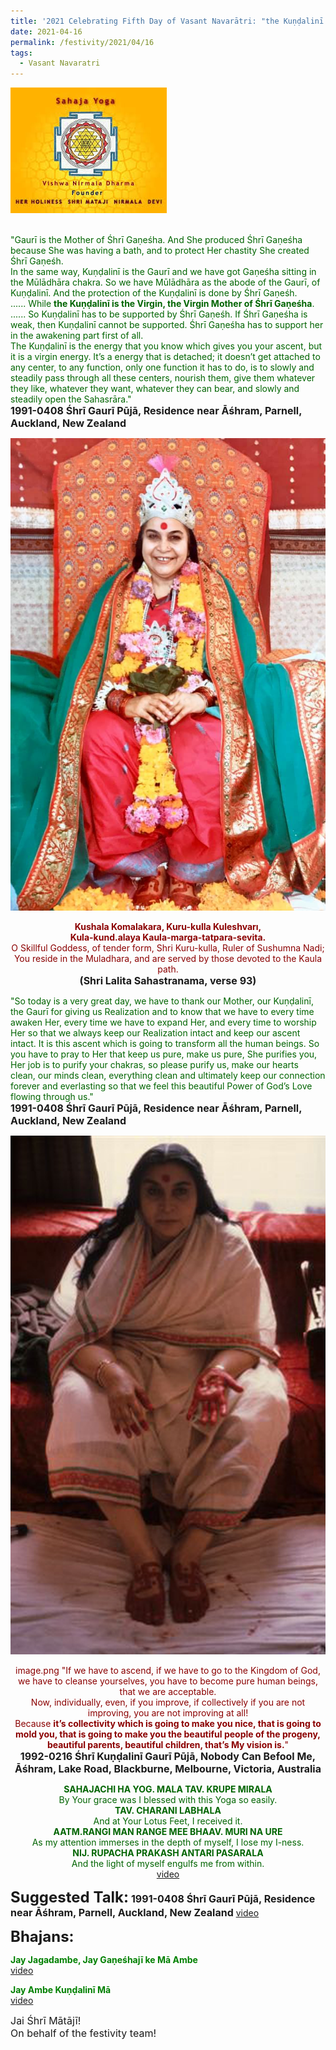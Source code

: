 ```yaml
---
title: '2021 Celebrating Fifth Day of Vasant Navarātri: "the Kuṇḍalinī is the Virgin, the Virgin Mother of Śhrī Gaṇeśha" '
date: 2021-04-16
permalink: /festivity/2021/04/16
tags:
  - Vasant Navaratri
---
```


<div style="text-align: left"><img src="/images/image1.png" width="250" /></div><br>

<p>
<font color="DarkGreen">"Gaurī is the Mother of Śhrī Gaṇeśha.  And She produced Śhrī Gaṇeśha because She was having a bath, and to protect Her chastity She created Śhrī Gaṇeśh.<br>
In the same way, Kuṇḍalinī is the Gaurī and we have got Gaṇeśha sitting in the Mūlādhāra chakra. So we have Mūlādhāra as the abode of the Gaurī, of Kuṇḍalinī. And the protection of the Kuṇḍalinī is done by Śhrī Gaṇeśh.<br>
...... While <b>the Kuṇḍalinī is the Virgin, the Virgin Mother of Śhrī Gaṇeśha</b>.<br>  
...... So Kuṇḍalinī has to be supported by Śhrī Gaṇeśh. If Śhrī Gaṇeśha is weak, then Kuṇḍalinī cannot be supported. Śhrī Gaṇeśha has to support her in the awakening part first of all.<br>
The Kuṇḍalinī is the energy that you know which gives you your ascent, but it is a virgin energy. It’s a energy that is detached; it doesn’t get attached to any center, to any function, only one function it has to do, is to slowly and steadily pass through all these centers, nourish them, give them whatever they like, whatever they want, whatever they can bear, and slowly and steadily open the Sahasrāra."</font><br>
<font size="+0"><b>1991-0408 Śhrī Gaurī Pūjā, Residence near Āśhram, Parnell, Auckland, New Zealand</b></font>
</p>

<div style="text-align: center"><img src="/images/image671.png" /></div>

<p style="text-align:center;">
<font color="DarkRed"><b>Kushala Komalakara, Kuru-kulla Kuleshvarı,<br>
Kula-kund.alaya Kaula-marga-tatpara-sevita.</b><br>
O Skillful Goddess, of tender form, Shri Kuru-kulla, Ruler of Sushumna Nadi;<br>
You reside in the Muladhara, and are served by those devoted to the Kaula path.</font><br>
<font size="+0"><b>(Shri Lalita Sahastranama, verse 93)</b></font>
</p>

<p>
<font color="DarkGreen">"So today is a very great day, we have to thank our Mother, our Kuṇḍalinī, the Gaurī for giving us Realization and to know that we have to every time awaken Her, every time we have to expand Her, and every time to worship Her so that we always keep our Realization intact and keep our ascent intact. It is this ascent which is going to transform all the human beings. So you have to pray to Her that keep us pure, make us pure, She purifies you, Her job is to purify your chakras, so please purify us, make our hearts clean, our minds clean, everything clean and ultimately keep our connection forever and everlasting so that we feel this beautiful Power of God’s Love flowing through us."</font><br>
<font size="+0"><b>1991-0408 Śhrī Gaurī Pūjā, Residence near Āśhram, Parnell, Auckland, New Zealand</b></font>
</p>

<div style="text-align: center"><img src="/images/image672.png" /></div>

<p style="text-align:center;">
<font color="DarkRed">image.png
"If we have to ascend, if we have to go to the Kingdom of God, we have to cleanse yourselves, 
you have to become pure human beings, that we are acceptable.<br>
Now, individually, even, if you improve, if collectively if you are not improving, you are not improving at all!<br>
Because <b>it’s collectivity which is going to make you nice, that is going to mold you, that is going to make you the beautiful people of the progeny, beautiful parents, beautiful children, 
that’s My vision is.</b>"</font><br>
<font size="+0"><b>1992-0216 Śhrī Kuṇḍalinī Gaurī Pūjā, Nobody Can Befool Me, Āśhram, Lake Road, Blackburne, Melbourne, Victoria, Australia</b></font>
</p>

<p style="color:DarkGreen; text-align:center;">
<b>SAHAJACHI HA YOG. MALA TAV. KRUPE MIRALA</b><br>
By Your grace was I blessed with this Yoga so easily.<br>
<b>TAV. CHARANI LABHALA</b><br>
And at Your Lotus Feet, I received it.<br>
<b>AATM.RANGI MAN RANGE MEE BHAAV. MURI NA URE</b><br>
As my attention immerses in the depth of myself, I lose my I-ness.<br>
<b>NIJ. RUPACHA PRAKASH ANTARI PASARALA</b><br>
And the light of myself engulfs me from within.<br>
<a href="https://www.youtube.com/watch?v=yJZnVXo3kf0&ab_channel=SahajaYoga">video</a>
</p>

<font size="+2"><b>Suggested Talk:</b></font> 
<font size="+0"><b>1991-0408 Śhrī Gaurī Pūjā, Residence near Āśhram, Parnell, Auckland, New Zealand</b></font>
<a href="https://www.youtube.com/watch?v=VgcGgnScrEY&t=0s&ab_channel=TeachingsofH.H.ShriMatajiNirmalaDevi"> video</a><br>

<font size="+2"><b>Bhajans:</b></font>

<p>
<font color="green"><b>Jay Jagadambe, Jay Gaṇeśhajī ke Mā Ambe</b></font><br>
<a href="https://seven-teams.github.io/Videos_Links.html">video</a> 
</p>

<p>
<font color="green"><b>Jay Ambe Kuṇḍalinī Mā</b></font><br>
<a href="https://www.youtube.com/watch?v=V98lTrcSZec&ab_channel=SahajaYoga">video</a> 
</p>

<p>
<font size="+0">Jai Śhrī Mātājī!<br>
On behalf of the festivity team!</font>
</p>
